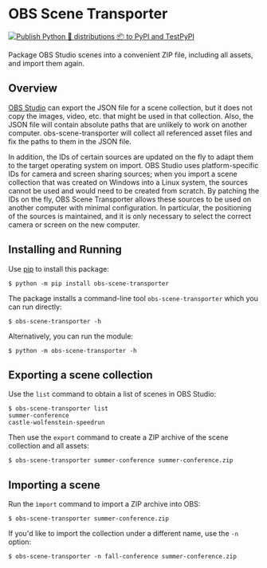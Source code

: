 # OBS Scene Transporter

[![Publish Python 🐍 distributions 📦 to PyPI and TestPyPI](https://github.com/stblassitude/obs-scene-transporter/actions/workflows/publish-to-test-pypi.yml/badge.svg)](https://github.com/stblassitude/obs-scene-transporter/actions/workflows/publish-to-test-pypi.yml)

Package OBS Studio scenes into a convenient ZIP file, including all assets, and import them again.

## Overview

[OBS Studio](https://obsproject.com) can export the  JSON file for a scene collection, but it does not copy the images, video, etc. that might be used in that collection. Also, the JSON file will contain absolute paths that are unlikely to work on another computer. obs-scene-transporter will collect all referenced asset files and fix the paths to them in the JSON file.

In addition, the IDs of certain sources are updated on the fly to adapt them to the target operating system on import. OBS Studio uses platform-specific IDs for camera and screen sharing sources; when you import a scene collection that was created on Windows into a Linux system, the sources cannot be used and would need to be created from scratch. By patching the IDs on the fly, OBS Scene Transporter allows these sources to be used on another computer with minimal configuration. In particular, the positioning of the sources is maintained, and it is only necessary to select the correct camera or screen on the new computer.

## Installing and Running

Use [pip](https://docs.python.org/3/installing/index.html) to install this package:

```shell
$ python -m pip install obs-scene-transporter
```

The package installs a command-line tool `obs-scene-transporter` which you can run directly:
```shell
$ obs-scene-transporter -h
```

Alternatively, you can run the module:
```shell
$ python -m obs-scene-transporter -h
```

## Exporting a scene collection

Use the `list` command to obtain a list of scenes in OBS Studio:
```shell
$ obs-scene-transporter list
summer-conference
castle-wolfenstein-speedrun
```

Then use the `export` command to create a ZIP archive of the scene collection and all assets:
```shell
$ obs-scene-transporter summer-conference summer-conference.zip
```

## Importing a scene

Run the `ìmport` command to import a ZIP archive into OBS:
```shell
$ obs-scene-transporter summer-conference.zip
```

If you'd like to import the collection under a different name, use the `-n` option:
```shell
$ obs-scene-transporter -n fall-conference summer-conference.zip
```
